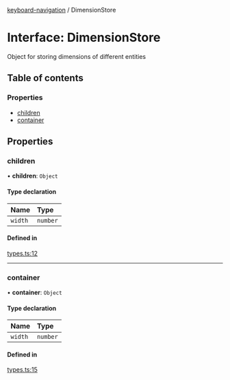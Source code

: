 [keyboard-navigation](../README.md) / DimensionStore

# Interface: DimensionStore

Object for storing dimensions of different entities

## Table of contents

### Properties

- [children](DimensionStore.md#children)
- [container](DimensionStore.md#container)

## Properties

### children

• **children**: `Object`

#### Type declaration

| Name | Type |
| :------ | :------ |
| `width` | `number` |

#### Defined in

[types.ts:12](https://github.com/harshulvijay/keyboard-navigation/blob/b9c7092/lib/types.ts#L12)

___

### container

• **container**: `Object`

#### Type declaration

| Name | Type |
| :------ | :------ |
| `width` | `number` |

#### Defined in

[types.ts:15](https://github.com/harshulvijay/keyboard-navigation/blob/b9c7092/lib/types.ts#L15)
